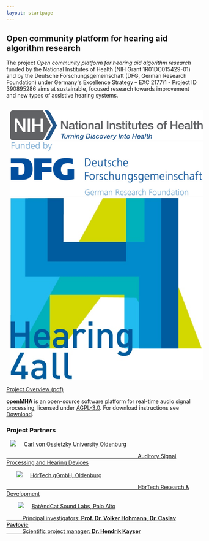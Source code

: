 ```yaml
---
layout: startpage
---
```


## Open community platform for hearing aid algorithm research

The project *Open community platform for hearing aid algorithm research* funded by the National Institutes of Health (NIH Grant 1R01DC015429-01) and by the Deutsche Forschungsgemeinschaft (DFG, German Research Foundation) under Germany's Excellence Strategy – EXC 2177/1 - Project ID 390895286 aims at sustainable, focused research towards improvement and new types of assistive hearing systems. 

&emsp;&emsp;&emsp;&emsp;&emsp;&emsp;&emsp;&emsp;&emsp;&emsp;&emsp;&emsp;&emsp;&emsp;&emsp;&emsp;&emsp;&emsp;&emsp;&emsp;&emsp;&emsp;&emsp;&emsp;&emsp;&emsp;&emsp;&emsp;&emsp;&emsp;&emsp;
<img src="/images/logo_nih.png" class="logo_large" style="margin-left: 10px; margin-right: 10px">
<img src="/images/logo_dfg.jpg" class="logo_large" style="margin-left: 10px; margin-right: 10px">
<img src="/images/logo_h4a.jpg" class="logo_large" style="margin-left: 10px; margin-right: 10px"> 

[Project Overview (pdf)](/docs/ProjectOverview.pdf)

**openMHA** is an open-source software platform for real-time audio signal processing, licensed under [AGPL-3.0](https://github.com/HoerTech-gGmbH/openMHA/blob/master/COPYING).
For download instructions see [Download](/download).


### Project Partners
<a class="link_inline" href="http://www.uol.de" > <img src="/images/logo_uol.png" class="logo" style="margin-left: 10px; margin-right: 20px">Carl von Ossietzky University Oldenburg

                          [Auditory Signal Processing and Hearing Devices](https://uol.de/en/auditory-signal-processing)

<a class="link_inline" href="http://www.hoertech.de" > <img src="/images/logo_hoertech.png" class="logo" style="margin-left: 26px; margin-right: 20px">HörTech gGmbH, Oldenburg
  
                          [HörTech Research & Development](https://www.hoertech.de/en/research/openmha.html) 

<a class="link_inline" href="http://www.batandcat.com" > <img src="/images/logo_BatAndCat.png" class="logo" style="margin-left: 29.96px; margin-right: 20px">BatAndCat Sound Labs, Palo Alto

   Principal investigators: **Prof. Dr. Volker Hohmann**, **Dr. Caslav Pavlovic**  
   Scientific project manager: **Dr. Hendrik Kayser**


